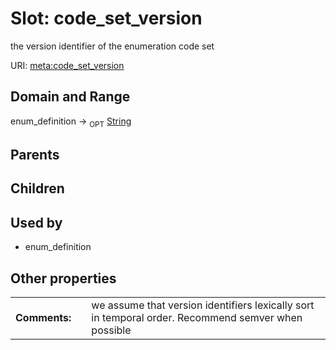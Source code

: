 
# Slot: code_set_version


the version identifier of the enumeration code set

URI: [meta:code_set_version](https://w3id.org/biolink/biolinkml/meta/code_set_version)


## Domain and Range

enum_definition ->  <sub>OPT</sub> [String](types/String.md)

## Parents


## Children


## Used by

 * enum_definition

## Other properties

|  |  |  |
| --- | --- | --- |
| **Comments:** | | we assume that version identifiers lexically sort in temporal order. Recommend semver when possible |

